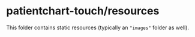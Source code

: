 # patientchart-touch/resources

This folder contains static resources (typically an `"images"` folder as well).
